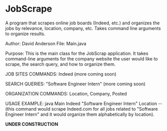 # JobScrape
A program that scrapes online job boards (Indeed, etc.) and organizes the jobs by relevance, location, company, etc. Takes command line arguments
to organize results.


Author: David Anderson
File: Main.java

Purpose: This is the main class for the JobScrap application. It takes command-line arguments
for the company website the user would like to scrape, the search query, and how to organize them.

JOB SITES COMMANDS: Indeed (more coming soon)

SEARCH QUERIES: "Software Engineer Intern" (more coming soon)

ORGANIZATION COMMANDS: Location, Company, Posted

USAGE EXAMPLE: java Main Indeed "Software Engineer Intern" Location  -- (this command would scrape Indeed.com for all jobs
related to "Software Engineer Intern" and it would organize them alphabetically by location).

**UNDER CONSTRUCTION**
